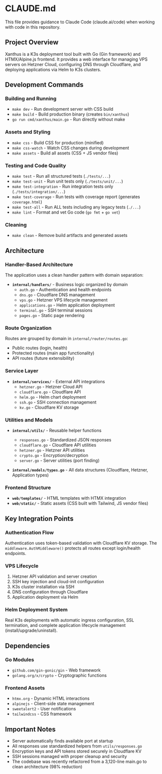 # CLAUDE.md

This file provides guidance to Claude Code (claude.ai/code) when working with code in this repository.

## Project Overview

Xanthus is a K3s deployment tool built with Go (Gin framework) and HTMX/Alpine.js frontend. It provides a web interface for managing VPS servers on Hetzner Cloud, configuring DNS through Cloudflare, and deploying applications via Helm to K3s clusters.

## Development Commands

### Building and Running
- `make dev` - Run development server with CSS build
- `make build` - Build production binary (creates `bin/xanthus`)
- `go run cmd/xanthus/main.go` - Run directly without make

### Assets and Styling
- `make css` - Build CSS for production (minified)
- `make css-watch` - Watch CSS changes during development
- `make assets` - Build all assets (CSS + JS vendor files)

### Testing and Code Quality
- `make test` - Run all structured tests (`./tests/...`)
- `make test-unit` - Run unit tests only (`./tests/unit/...`)
- `make test-integration` - Run integration tests only (`./tests/integration/...`)
- `make test-coverage` - Run tests with coverage report (generates `coverage.html`)
- `make test-all` - Run ALL tests including any legacy tests (`./...`)
- `make lint` - Format and vet Go code (`go fmt` + `go vet`)

### Cleaning
- `make clean` - Remove build artifacts and generated assets

## Architecture

### Handler-Based Architecture
The application uses a clean handler pattern with domain separation:

- **`internal/handlers/`** - Business logic organized by domain
  - `auth.go` - Authentication and health endpoints
  - `dns.go` - Cloudflare DNS management
  - `vps.go` - Hetzner VPS lifecycle management
  - `applications.go` - Helm application deployment
  - `terminal.go` - SSH terminal sessions
  - `pages.go` - Static page rendering

### Route Organization
Routes are grouped by domain in `internal/router/routes.go`:
- Public routes (login, health)
- Protected routes (main app functionality)
- API routes (future extensibility)

### Service Layer
- **`internal/services/`** - External API integrations
  - `hetzner.go` - Hetzner Cloud API
  - `cloudflare.go` - Cloudflare API
  - `helm.go` - Helm chart deployment
  - `ssh.go` - SSH connection management
  - `kv.go` - Cloudflare KV storage

### Utilities and Models
- **`internal/utils/`** - Reusable helper functions
  - `responses.go` - Standardized JSON responses
  - `cloudflare.go` - Cloudflare API utilities
  - `hetzner.go` - Hetzner API utilities
  - `crypto.go` - Encryption/decryption
  - `server.go` - Server utilities (port finding)

- **`internal/models/types.go`** - All data structures (Cloudflare, Hetzner, Application types)

### Frontend Structure
- **`web/templates/`** - HTML templates with HTMX integration
- **`web/static/`** - Static assets (CSS built with Tailwind, JS vendor files)

## Key Integration Points

### Authentication Flow
Authentication uses token-based validation with Cloudflare KV storage. The `middleware.AuthMiddleware()` protects all routes except login/health endpoints.

### VPS Lifecycle
1. Hetzner API validation and server creation
2. SSH key injection and cloud-init configuration
3. K3s cluster installation via SSH
4. DNS configuration through Cloudflare
5. Application deployment via Helm

### Helm Deployment System
Real K3s deployments with automatic ingress configuration, SSL termination, and complete application lifecycle management (install/upgrade/uninstall).

## Dependencies

### Go Modules
- `github.com/gin-gonic/gin` - Web framework
- `golang.org/x/crypto` - Cryptographic functions

### Frontend Assets
- `htmx.org` - Dynamic HTML interactions
- `alpinejs` - Client-side state management
- `sweetalert2` - User notifications
- `tailwindcss` - CSS framework

## Important Notes

- Server automatically finds available port at startup
- All responses use standardized helpers from `utils/responses.go`
- Encryption keys and API tokens stored securely in Cloudflare KV
- SSH sessions managed with proper cleanup and security
- The codebase was recently refactored from a 3,120-line main.go to clean architecture (98% reduction)